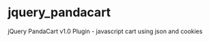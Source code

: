 jquery_pandacart
================

jQuery PandaCart v1.0 Plugin - javascript cart using json and cookies
